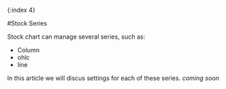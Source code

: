 {:index 4}

#Stock Series

Stock chart can manage several series, such as:

* Column
* ohlc
* line

In this article we will discus settings for each of these series.
*coming soon*